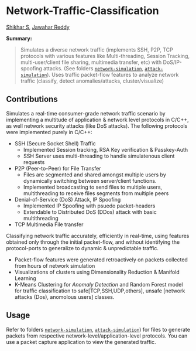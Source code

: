 # Network-Traffic-Classification
[Shikhar S](https://github.com/shikhar-srivastava),
[Jawahar Reddy](https://github.com/jawahar37)


**Summary:** 
> Simulates a diverse network traffic (implements SSH, P2P, TCP protocols with various features like Multi-threading, Session Tracking, multi-user/client file sharing, multimedia transfer, etc) with DoS/IP-spoofing attacks. (See folders [`network-simulation`](https://github.com/shikhar-srivastava/Network-Traffic-Classification/tree/master/network/network_simulators), [`attack-simulation`](https://github.com/shikhar-srivastava/Network-Traffic-Classification/tree/master/network/attack_simulator)). Uses traffic packet-flow features to analyze network traffic (classify, detect anomalies/attacks, cluster/visualize)

## Contributions
Simulates a real-time consumer-grade network traffic scenario by implementing a multitude of application &amp; network level protocols in C/C++, as well network security attacks (like DoS attacks). The following protocols were implemented purely in C/C++:
- SSH (Secure Socket Shell) Traffic
   - Implemented Session tracking, RSA Key verification & Passkey-Auth
   - SSH Server uses multi-threading to handle simulatenous client requests
- P2P (Peer-to-Peer) for File Transfer
   - Files are segmented and shared amongst multiple users by dynamically switching between server/client functions.
   - Implemented broadcasting to send files to multiple users, multithreading to receive files segments from multiple peers
- Denial-of-Service (DoS) Attack, IP Spoofing
   - Implemented IP Spoofing with psuedo packet-headers
   - Extendable to Distributed DoS (DDos) attack with basic multithreading
- TCP Multimedia File transfer

Classifying network traffic accurately, efficiently in real-time, using features obtained only through the initial packet-flow, and without identifying the protocol-ports to generalize to dynamic &amp; unpredictable traffic.
   - Packet-flow features were generated retroactively on packets collected from hours of network simulation
   - Visualizations of clusters using Dimensionality Reduction & Manifold Learning
   - K-Means Clustering for _Anomaly Detection_ and Random Forest model for traffic classification to safe[TCP,SSH,UDP,others], unsafe [network attacks (Dos), anomolous users] classes.



## Usage
Refer to folders [`network-simulation`](https://github.com/shikhar-srivastava/Network-Traffic-Classification/tree/master/network/network_simulators), [`attack-simulation`](https://github.com/shikhar-srivastava/Network-Traffic-Classification/tree/master/network/attack_simulator)) for files to generate packets from respective network-level/application-level protocols. You can use a packet capture application to view the generated traffic.
